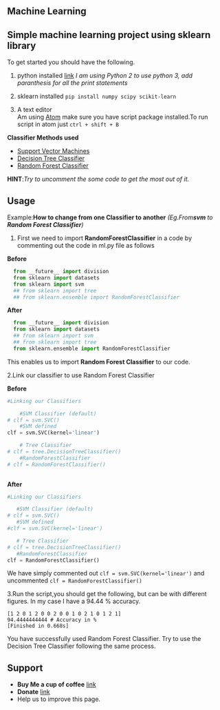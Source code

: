  ## Machine Learning

## Simple machine learning project using sklearn library

To get started you should have the following.

1. python installed [link](https://www.python.org/downloads/)  *I am using Python 2 to use python 3, add paranthesis for all the print statements*
   
2. sklearn installed ``pip install numpy scipy scikit-learn``

3. A text editor <br>
    Am using [Atom](https://atom.io/) make sure you have script package installed.To run script in atom just ``ctrl + shift + B``   
  
**Classifier Methods used** <br>
  * [Support Vector Machines](http://scikit-learn.org/stable/modules/svm.html) <br>
  * [Decision Tree Classifier ](http://scikit-learn.org/stable/modules/generated/sklearn.tree.DecisionTreeClassifier.html) <br>
  * [Random Forest Classifier](http://scikit-learn.org/stable/modules/generated/sklearn.ensemble.RandomForestClassifier.html)<br>

**HINT**:*Try to uncomment the some code to get the most out of it.*
## Usage
Example:**How to change from one Classifier to another** *(Eg.From**svm** to **Random Forest Classifier**)* <br>

1. First we need to import **RandomForestClassifier** in a code by commenting out the code in ml.py file as follows <br>

**Before**

```python
  from __future__ import division
  from sklearn import datasets
  from sklearn import svm
  ## from sklearn import tree
  ## from sklearn.ensemble import RandomForestClassifier

```
**After**

```python
  from __future__ import division
  from sklearn import datasets
  ## from sklearn import svm
  ## from sklearn import tree
  from sklearn.ensemble import RandomForestClassifier
```

This enables us to import **Random Forest Classifier** to our code.

2.Link our classifier to use Random Forest Classifier

**Before**

```python
#Linking our Classifiers

    #SVM Classifier (default)
# clf = svm.SVC()
    #SVM defined
clf = svm.SVC(kernel='linear')

    # Tree Classifier
# clf = tree.DecisionTreeClassifier()
    #RandomForestClassifier
# clf = RandomForestClassifier()
  
```
 **After**
 
 ```python
 #Linking our Classifiers

    #SVM Classifier (default)
# clf = svm.SVC()
    #SVM defined
#clf = svm.SVC(kernel='linear')

    # Tree Classifier
# clf = tree.DecisionTreeClassifier()
    #RandomForestClassifier
clf = RandomForestClassifier()
 
 ```
 We have simply commented out ``clf = svm.SVC(kernel='linear')`` and uncommented ``clf = RandomForestClassifier()``
 
 3.Run the script,you should get the following, but can be with different figures. In my case I have a 94.44 % accuracy.
 ```
 [1 2 0 1 2 0 0 2 0 0 1 0 2 1 0 1 2 1]
94.4444444444 # Accuracy in %
[Finished in 0.668s]
 ```
 You have successfully used Random Forest Classifier. Try to use the Decision Tree Classifier following the same process.
## Support
- **Buy Me a cup of coffee** [link](https://buymeacoff.ee/UOoP6At7H) 
- **Donate** [link](https://buymeacoff.ee/UOoP6At7H) 
- Help us to improve this page.
